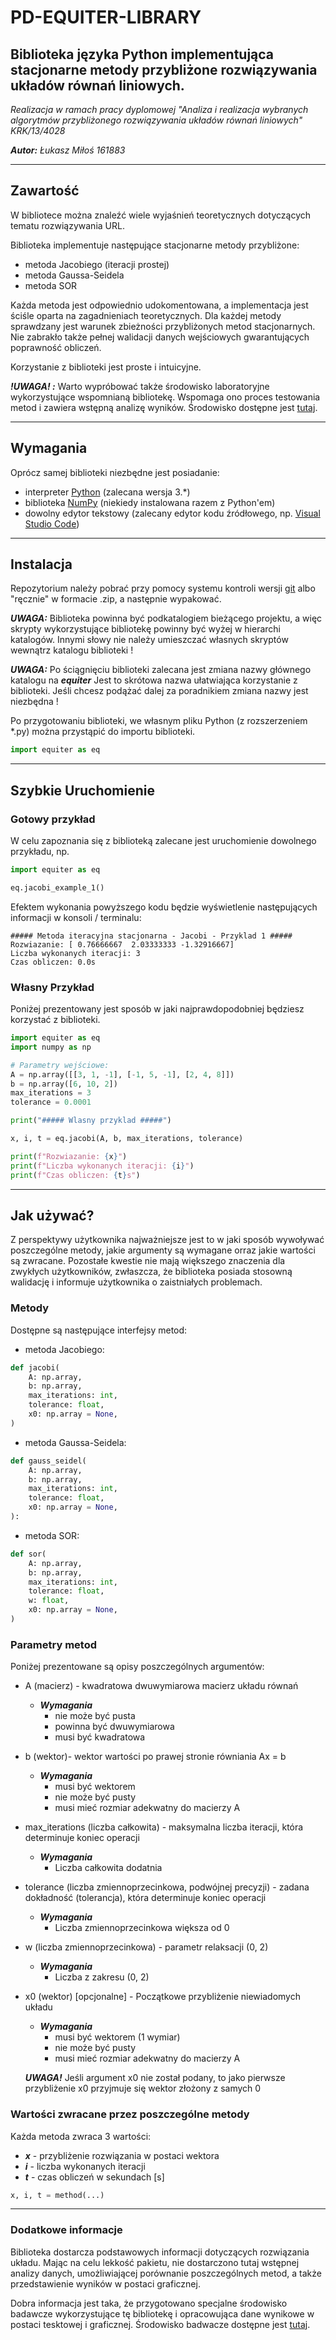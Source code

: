 # PD-EQUITER-LIBRARY

Biblioteka języka Python implementująca stacjonarne metody przybliżone rozwiązywania układów równań liniowych.
---

*Realizacja w ramach pracy dyplomowej "Analiza i realizacja wybranych algorytmów przybliżonego rozwiązywania układów równań liniowych" KRK/13/4028*

***Autor:** Łukasz Miłoś 161883*

---
 
## Zawartość 

W bibliotece można znaleźć wiele wyjaśnień teoretycznych dotyczących tematu rozwiązywania URL.

Biblioteka implementuje następujące stacjonarne metody przybliżone:
- metoda Jacobiego (iteracji prostej)
- metoda Gaussa-Seidela
- metoda SOR

Każda metoda jest odpowiednio udokomentowana, a implementacja jest ściśle oparta na zagadnieniach teoretycznych. Dla każdej metody sprawdzany jest warunek zbieżności przybliżonych metod stacjonarnych. Nie zabrakło także pełnej walidacji danych wejściowych gwarantujących poprawność obliczeń.

Korzystanie z biblioteki jest proste i intuicyjne.


***!UWAGA! :***
Warto wypróbować także środowisko laboratoryjne wykorzystujące wspomnianą bibliotekę. Wspomaga ono proces testowania metod i zawiera wstępną analizę wyników. Środowisko dostępne jest [tutaj](https://github.com/Coolxer/PD-EXPERIMENTOR).

---

## Wymagania

Oprócz samej biblioteki niezbędne jest posiadanie:
- interpreter [Python](https://www.python.org/downloads/) (zalecana wersja 3.*)
- biblioteka [NumPy](https://numpy.org/install/) (niekiedy instalowana razem z Python'em)
- dowolny edytor tekstowy (zalecany edytor kodu źródłowego, np. [Visual Studio Code](https://code.visualstudio.com/))

---

## Instalacja

Repozytorium należy pobrać przy pomocy systemu kontroli wersji [git](https://git-scm.com/) albo "ręcznie" w formacie .zip, a następnie wypakować.

***UWAGA:*** Biblioteka powinna być podkatalogiem bieżącego projektu, a więc skrypty wykorzystujące bibliotekę powinny być wyżej w hierarchi katalogów. Innymi słowy nie należy umieszczać własnych skryptów wewnątrz katalogu biblioteki !

***UWAGA:*** Po ściągnięciu biblioteki zalecana jest zmiana nazwy głównego katalogu na ***equiter*** Jest to skrótowa nazwa ułatwiająca korzystanie z biblioteki. Jeśli chcesz podążać dalej za poradnikiem zmiana nazwy jest niezbędna !

Po przygotowaniu biblioteki, we własnym pliku Python (z rozszerzeniem *.py) można przystąpić do importu biblioteki.

```python
import equiter as eq
```

---

## Szybkie Uruchomienie

### Gotowy przykład

W celu zapoznania się z biblioteką zalecane jest uruchomienie dowolnego przykładu, np.

```python
import equiter as eq

eq.jacobi_example_1()
```

Efektem wykonania powyższego kodu będzie wyświetlenie następujących informacji w konsoli / terminalu:

```console
##### Metoda iteracyjna stacjonarna - Jacobi - Przyklad 1 #####
Rozwiazanie: [ 0.76666667  2.03333333 -1.32916667]
Liczba wykonanych iteracji: 3
Czas obliczen: 0.0s
```

### Własny Przykład

Poniżej prezentowany jest sposób w jaki najprawdopodobniej będziesz korzystać z biblioteki.

```python
import equiter as eq
import numpy as np

# Parametry wejściowe:
A = np.array([[3, 1, -1], [-1, 5, -1], [2, 4, 8]])
b = np.array([6, 10, 2])
max_iterations = 3
tolerance = 0.0001

print("##### Wlasny przyklad #####")

x, i, t = eq.jacobi(A, b, max_iterations, tolerance)

print(f"Rozwiazanie: {x}")
print(f"Liczba wykonanych iteracji: {i}")
print(f"Czas obliczen: {t}s")
```

---

## Jak używać?

Z perspektywy użytkownika najważniejsze jest to w jaki sposób wywoływać poszczególne metody, jakie argumenty są wymagane orraz jakie wartości są zwracane. Pozostałe kwestie nie mają większego znaczenia dla zwykłych użytkowników, zwłaszcza, że biblioteka posiada stosowną walidację i informuje użytkownika o zaistniałych problemach.

### Metody
Dostępne są następujące interfejsy metod:
- metoda Jacobiego:

```python
def jacobi(
    A: np.array,
    b: np.array,
    max_iterations: int,
    tolerance: float,
    x0: np.array = None,
)
```

- metoda Gaussa-Seidela:

```python
def gauss_seidel(
    A: np.array,
    b: np.array,
    max_iterations: int,
    tolerance: float,
    x0: np.array = None,
):
```

- metoda SOR:
```python
def sor(
    A: np.array,
    b: np.array,
    max_iterations: int,
    tolerance: float,
    w: float,
    x0: np.array = None,
)
```

### Parametry metod
Poniżej prezentowane są opisy poszczególnych argumentów:
- A (macierz) - kwadratowa dwuwymiarowa macierz układu równań
    - ***Wymagania***
      - nie może być pusta
      - powinna być dwuwymiarowa
      - musi być kwadratowa

- b (wektor)- wektor wartości po prawej stronie równiania Ax = b
	- ***Wymagania***
      - musi być wektorem
      - nie może być pusty
      - musi mieć rozmiar adekwatny do macierzy A
  
- max_iterations (liczba całkowita) - maksymalna liczba iteracji, która determinuje koniec operacji
	- ***Wymagania***
      - Liczba całkowita dodatnia

- tolerance (liczba zmiennoprzecinkowa, podwójnej precyzji) - zadana dokładność (tolerancja), która determinuje koniec operacji
	- ***Wymagania***
      - Liczba zmiennoprzecinkowa większa od 0

- w (liczba zmiennoprzecinkowa) - parametr relaksacji (0, 2)
	- ***Wymagania***
      - Liczba z zakresu (0, 2)

- x0 (wektor) [opcjonalne] - Początkowe przybliżenie niewiadomych układu
	- ***Wymagania***
      - musi być wektorem (1 wymiar)
      - nie może być pusty
      - musi mieć rozmiar adekwatny do macierzy A

  ***UWAGA!*** Jeśli argument x0 nie został podany, to jako pierwsze przybliżenie x0 przyjmuje się wektor złożony z samych 0

### Wartości zwracane przez poszczególne metody

Każda metoda zwraca 3 wartości:
- ***x*** - przybliżenie rozwiązania w postaci wektora
- ***i*** - liczba wykonanych iteracji
- ***t*** - czas obliczeń w sekundach [s]

```python
x, i, t = method(...)
```

---

### Dodatkowe informacje

Biblioteka dostarcza podstawowych informacji dotyczących rozwiązania układu. Mając na celu lekkość pakietu, nie dostarczono tutaj wstępnej analizy danych, umożliwiającej porównanie poszczególnych metod, a także przedstawienie wyników w postaci graficznej.

Dobra informacja jest taka, że przygotowano specjalne środowisko badawcze wykorzystujące tę bibliotekę i opracowująca dane wynikowe w postaci tesktowej i graficznej. Środowisko badwacze dostępne jest [tutaj](https://github.com/Coolxer/PD-EXPERIMENTOR).

